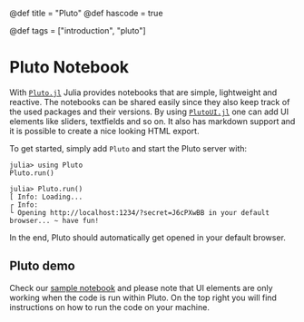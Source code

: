 @def title = "Pluto"
@def hascode = true

@def tags = ["introduction", "pluto"]

# Pluto Notebook

With [`Pluto.jl`](https://github.com/fonsp/Pluto.jl) Julia provides notebooks that are simple, lightweight and reactive. The notebooks can be shared easily since they also keep track of the used packages and their versions. By using [`PlutoUI.jl`](https://github.com/JuliaPluto/PlutoUI.jl) one can add UI elements like sliders, textfields and so on. It also has markdown support and it is possible to create a nice looking HTML export.

To get started, simply add `Pluto` and start the Pluto server with:
```julia-repl
julia> using Pluto
Pluto.run()

julia> Pluto.run()
[ Info: Loading...
┌ Info: 
└ Opening http://localhost:1234/?secret=J6cPXwBB in your default browser... ~ have fun!
```

In the end, Pluto should automatically get opened in your default browser.

## Pluto demo
Check our [sample notebook](/notebooks/html/pluto_example.jl/) and please note that UI elements are only working when the code is run within Pluto. On the top right you will find instructions on how to run the code on your machine.